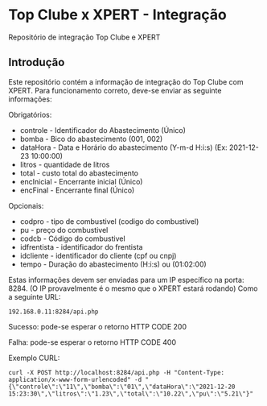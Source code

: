 # Top Clube x XPERT - Integração
Repositório de integração Top Clube e XPERT

## Introdução
Este repositório contém a informação de integração do Top Clube com XPERT.
Para funcionamento correto, deve-se enviar as seguinte informações:

Obrigatórios:
- controle 	  - Identificador do Abastecimento (Único)
- bomba 		  - Bico do abastecimento (001, 002)
- dataHora 	  - Data e Horário do abastecimento (Y-m-d H:i:s) (Ex: 2021-12-23 10:00:00)
- litros 		  - quantidade de litros 
- total 		  - custo total do abastecimento
- encInicial  - Encerrante inicial (Único)
- encFinal    - Encerrante final (Único)

Opcionais:
- codpro 		- tipo de combustivel (codigo do combustivel)
- pu 			- preço do combustivel 
- codcb 		- Código do combustivel
- idfrentista 	- identificador do frentista
- idcliente 	- identificador do cliente (cpf ou cnpj)
- tempo 		- Duração do abastecimento (H:i:s) ou (01:02:00)

Estas informações devem ser enviadas para um IP específico na porta: 8284.
(O IP provavelmente é o mesmo que o XPERT estará rodando)
Como a seguinte URL:
```
192.168.0.11:8284/api.php
```
Sucesso: pode-se esperar o retorno HTTP CODE 200

Falha: pode-se esperar o retorno HTTP CODE 400

Exemplo CURL:
```
curl -X POST http://localhost:8284/api.php -H "Content-Type: application/x-www-form-urlencoded" -d "{\"controle\":\"11\",\"bomba\":\"01\",\"dataHora\":\"2021-12-20 15:23:30\",\"litros\":\"1.23\",\"total\":\"10.22\",\"pu\":\"5.21\"}"
```

